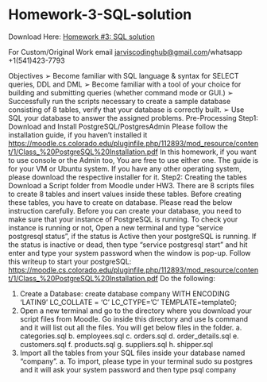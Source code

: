 # Homework-3-SQL-solution

Download Here: [Homework #3: SQL solution](https://jarviscodinghub.com/assignment/homework-3-sql-solution/)

For Custom/Original Work email jarviscodinghub@gmail.com/whatsapp +1(541)423-7793

Objectives
➢ Become familiar with SQL language & syntax for SELECT queries, DDL and DML
➢ Become familiar with a tool of your choice for building and submitting queries (whether command mode or GUI.)
➢ Successfully run the scripts necessary to create a sample database consisting of 8 tables, verify that your database is correctly built.
➢ Use SQL your database to answer the assigned problems.
Pre-Processing
Step1: Download and Install PostgreSQL/PostgresAdmin
Please follow the installation guide, if you haven’t installed it https://moodle.cs.colorado.edu/pluginfile.php/112893/mod_resource/content/1/Class_%20PostgreSQL%20Installation.pdf
In this homework, if you want to use console or the Admin too, You are free to use either one. The guide is for your VM or Ubuntu system. If you have any other operating system, please download the respective installer for it.
Step2: Creating the tables
Download a Script folder from Moodle under HW3. There are 8 scripts files to create 8 tables and insert values inside these tables. Before creating these tables, you have to create on database. Please read the below instruction carefully.
Before you can create your database, you need to make sure that your instance of PostgreSQL is running.
To check your instance is running or not, Open a new terminal and type “service postgresql status”, if the status is Active then your postgreSQL is running. If the status is inactive or dead, then type “service postgresql start” and hit enter and type your system password when the window is pop-up.
Follow this writeup to start your postgreSQL: https://moodle.cs.colorado.edu/pluginfile.php/112893/mod_resource/content/1/Class_%20PostgreSQL%20Installation.pdf
Do the following:
1. Create a Database: create database company WITH ENCODING ‘LATIN9’ LC_COLLATE = ‘C’ LC_CTYPE=’C’ TEMPLATE=template0;
2. Open a new terminal and go to the directory where you download your script files from Moodle. Go inside this directory and use ls command and it will list out all the files. You will get below files in the folder.
a. categories.sql
b. employees.sql
c. orders.sql
d. order_details.sql
e. customers.sql
f. products.sql
g. suppliers.sql
h. shipper.sql
3. Import all the tables from your SQL files inside your database named “company”.
a. To import, please type in your terminal sudo su postgres and it will ask your system password and then type
psql company



